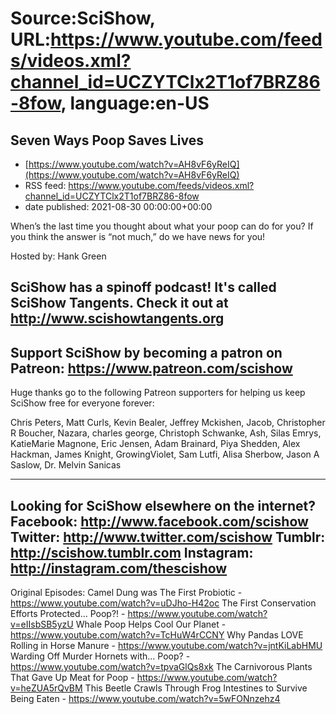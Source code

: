 # Source:SciShow, URL:https://www.youtube.com/feeds/videos.xml?channel_id=UCZYTClx2T1of7BRZ86-8fow, language:en-US

## Seven Ways Poop Saves Lives
 - [https://www.youtube.com/watch?v=AH8vF6yReIQ](https://www.youtube.com/watch?v=AH8vF6yReIQ)
 - RSS feed: https://www.youtube.com/feeds/videos.xml?channel_id=UCZYTClx2T1of7BRZ86-8fow
 - date published: 2021-08-30 00:00:00+00:00

When’s the last time you thought about what your poop can do for you? If you think the answer is “not much,” do we have news for you! 

Hosted by: Hank Green

SciShow has a spinoff podcast! It's called SciShow Tangents. Check it out at http://www.scishowtangents.org
----------
Support SciShow by becoming a patron on Patreon: https://www.patreon.com/scishow
----------
Huge thanks go to the following Patreon supporters for helping us keep SciShow free for everyone forever:

Chris Peters, Matt Curls, Kevin Bealer, Jeffrey Mckishen, Jacob, Christopher R Boucher, Nazara, charles george, Christoph Schwanke, Ash, Silas Emrys, KatieMarie Magnone, Eric Jensen, Adam Brainard, Piya Shedden, Alex Hackman, James Knight, GrowingViolet, Sam Lutfi, Alisa Sherbow, Jason A Saslow, Dr. Melvin Sanicas

----------
Looking for SciShow elsewhere on the internet?
Facebook: http://www.facebook.com/scishow
Twitter: http://www.twitter.com/scishow
Tumblr: http://scishow.tumblr.com
Instagram: http://instagram.com/thescishow
----------
Original Episodes:
Camel Dung was The First Probiotic - https://www.youtube.com/watch?v=uDJho-H42oc
The First Conservation Efforts Protected… Poop?! - https://www.youtube.com/watch?v=eIIsbSB5yzU
Whale Poop Helps Cool Our Planet - https://www.youtube.com/watch?v=TcHuW4rCCNY
Why Pandas LOVE Rolling in Horse Manure - https://www.youtube.com/watch?v=jntKiLabHMU
Warding Off Murder Hornets with... Poop? - https://www.youtube.com/watch?v=tpvaGlQs8xk
The Carnivorous Plants That Gave Up Meat for Poop - https://www.youtube.com/watch?v=heZUA5rQvBM
This Beetle Crawls Through Frog Intestines to Survive Being Eaten - https://www.youtube.com/watch?v=5wFONnzehz4

